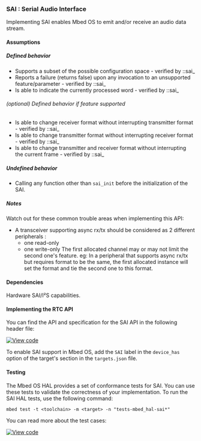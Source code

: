 ### SAI : Serial Audio Interface

Implementing SAI enables Mbed OS to emit and/or receive an audio data stream.

#### Assumptions

##### Defined behavior

 - Supports a subset of the possible configuration space - verified by ::sai_
 - Reports a failure (returns false) upon any invocation to an unsupported feature/parameter - verified by ::sai_
 - Is able to indicate the currently processed word - verified by ::sai_

###### (optional) Defined behavior if feature supported
 - Is able to change receiver format without interrupting transmitter format - verified by ::sai_
 - Is able to change transmitter format without interrupting receiver format - verified by ::sai_
 - Is able to change transmitter and receiver format without interrupting the current frame - verified by ::sai_

##### Undefined behavior

 - Calling any function other than `sai_init` before the initialization of the SAI.

##### Notes

Watch out for these common trouble areas when implementing this API:

 - A transceiver supporting async rx/tx should be considered as 2 different peripherals :
   - one read-only
   - one write-only
   The first allocated channel may or may not limit the second one's feature.
   eg:
   In a peripheral that supports async rx/tx but requires format to be the same, the first allocated instance will set the format and tie the second one to this format.

#### Dependencies

Hardware SAI/I²S capabilities.

#### Implementing the RTC API

You can find the API and specification for the SAI API in the following header file:

[![View code](https://www.mbed.com/embed/?type=library)](http://os-doc-builder.test.mbed.com/docs/development/feature-hal-spec-sai/group__hal__sai.html)

To enable SAI support in Mbed OS, add the `SAI` label in the `device_has` option of the target's section in the `targets.json` file.

#### Testing

The Mbed OS HAL provides a set of conformance tests for SAI. You can use these tests to validate the correctness of your implementation. To run the SAI HAL tests, use the following command:

```
mbed test -t <toolchain> -m <target> -n "tests-mbed_hal-sai*"
```

You can read more about the test cases:

 [![View code](https://www.mbed.com/embed/?type=library)](http://os-doc-builder.test.mbed.com/docs/development/feature-hal-spec-sai/group__hal__sai__tests.html)
